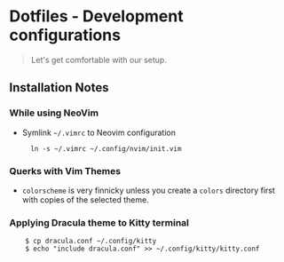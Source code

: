 # Dotfiles - Development configurations
> Let's get comfortable with our setup. 

## Installation Notes

### While using NeoVim
* Symlink `~/.vimrc` to Neovim configuration

        ln -s ~/.vimrc ~/.config/nvim/init.vim

### Querks with Vim Themes
* `colorscheme` is very finnicky unless you create a `colors` directory first with copies of the selected theme.

### Applying Dracula theme to Kitty terminal 


        $ cp dracula.conf ~/.config/kitty
        $ echo "include dracula.conf" >> ~/.config/kitty/kitty.conf
